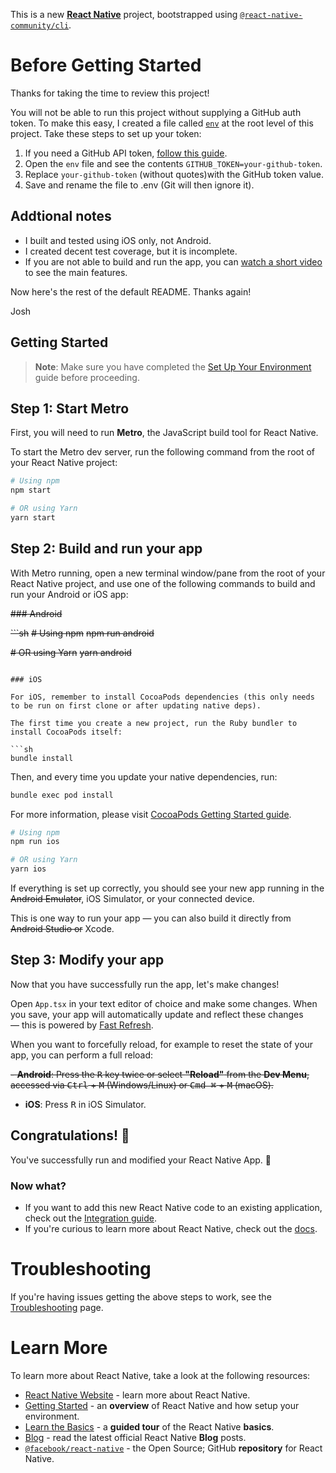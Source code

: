 This is a new [**React Native**](https://reactnative.dev) project, bootstrapped using [`@react-native-community/cli`](https://github.com/react-native-community/cli).

# Before Getting Started

Thanks for taking the time to review this project!

You will not be able to run this project without supplying a GitHub auth token. To make this easy, I created a file called [`env`](https://github.com/joshbg2k/ReactNativeIssueViewerApp/blob/main/env) at the root level of this project. Take these steps to set up your token:

1. If you need a GitHub API token, [follow this guide](https://docs.github.com/en/authentication/keeping-your-account-and-data-secure/managing-your-personal-access-tokens#creating-a-personal-access-token-classic).
2. Open the `env` file and see the contents `GITHUB_TOKEN=your-github-token`.
3. Replace `your-github-token` (without quotes)with the GitHub token value.
4. Save and rename the file to .env (Git will then ignore it).

## Addtional notes

- I built and tested using iOS only, not Android.
- I created decent test coverage, but it is incomplete.
- If you are not able to build and run the app, you can [watch a short video](https://drive.google.com/file/d/1HIFhom-qLbWwR6Cww6xrnnagFTvIulj5/view?usp=share_link) to see the main features.

Now here's the rest of the default README. Thanks again!

Josh

## Getting Started

> **Note**: Make sure you have completed the [Set Up Your Environment](https://reactnative.dev/docs/set-up-your-environment) guide before proceeding.

## Step 1: Start Metro

First, you will need to run **Metro**, the JavaScript build tool for React Native.

To start the Metro dev server, run the following command from the root of your React Native project:

```sh
# Using npm
npm start

# OR using Yarn
yarn start
```

## Step 2: Build and run your app

With Metro running, open a new terminal window/pane from the root of your React Native project, and use one of the following commands to build and run your Android or iOS app:

~~### Android~~

~~```sh~~
~~# Using npm~~
~~npm run android~~

~~# OR using Yarn~~
~~yarn android~~

````~~

### iOS

For iOS, remember to install CocoaPods dependencies (this only needs to be run on first clone or after updating native deps).

The first time you create a new project, run the Ruby bundler to install CocoaPods itself:

```sh
bundle install
````

Then, and every time you update your native dependencies, run:

```sh
bundle exec pod install
```

For more information, please visit [CocoaPods Getting Started guide](https://guides.cocoapods.org/using/getting-started.html).

```sh
# Using npm
npm run ios

# OR using Yarn
yarn ios
```

If everything is set up correctly, you should see your new app running in the ~~Android Emulator~~, iOS Simulator, or your connected device.

This is one way to run your app — you can also build it directly from ~~Android Studio or~~ Xcode.

## Step 3: Modify your app

Now that you have successfully run the app, let's make changes!

Open `App.tsx` in your text editor of choice and make some changes. When you save, your app will automatically update and reflect these changes — this is powered by [Fast Refresh](https://reactnative.dev/docs/fast-refresh).

When you want to forcefully reload, for example to reset the state of your app, you can perform a full reload:

~~- **Android**: Press the <kbd>R</kbd> key twice or select **"Reload"** from the **Dev Menu**, accessed via <kbd>Ctrl</kbd> + <kbd>M</kbd> (Windows/Linux) or <kbd>Cmd ⌘</kbd> + <kbd>M</kbd> (macOS).~~

- **iOS**: Press <kbd>R</kbd> in iOS Simulator.

## Congratulations! :tada:

You've successfully run and modified your React Native App. :partying_face:

### Now what?

- If you want to add this new React Native code to an existing application, check out the [Integration guide](https://reactnative.dev/docs/integration-with-existing-apps).
- If you're curious to learn more about React Native, check out the [docs](https://reactnative.dev/docs/getting-started).

# Troubleshooting

If you're having issues getting the above steps to work, see the [Troubleshooting](https://reactnative.dev/docs/troubleshooting) page.

# Learn More

To learn more about React Native, take a look at the following resources:

- [React Native Website](https://reactnative.dev) - learn more about React Native.
- [Getting Started](https://reactnative.dev/docs/environment-setup) - an **overview** of React Native and how setup your environment.
- [Learn the Basics](https://reactnative.dev/docs/getting-started) - a **guided tour** of the React Native **basics**.
- [Blog](https://reactnative.dev/blog) - read the latest official React Native **Blog** posts.
- [`@facebook/react-native`](https://github.com/facebook/react-native) - the Open Source; GitHub **repository** for React Native.
